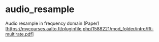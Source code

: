 # audio_resample
Audio resample in frequency domain (Paper)[https://mycourses.aalto.fi/pluginfile.php/1588221/mod_folder/intro/fft-multirate.pdf]

